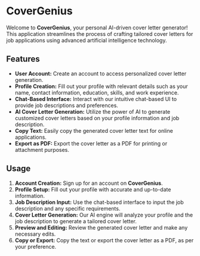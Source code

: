 # CoverGenius

Welcome to **CoverGenius**, your personal AI-driven cover letter generator! This application streamlines the process of crafting tailored cover letters for job applications using advanced artificial intelligence technology.

## Features

- **User Account:** Create an account to access personalized cover letter generation.
- **Profile Creation:** Fill out your profile with relevant details such as your name, contact information, education, skills, and work experience.
- **Chat-Based Interface:** Interact with our intuitive chat-based UI to provide job descriptions and preferences.
- **AI Cover Letter Generation:** Utilize the power of AI to generate customized cover letters based on your profile information and job description.
- **Copy Text:** Easily copy the generated cover letter text for online applications.
- **Export as PDF:** Export the cover letter as a PDF for printing or attachment purposes.

## Usage

1. **Account Creation:** Sign up for an account on **CoverGenius**.
2. **Profile Setup:** Fill out your profile with accurate and up-to-date information.
3. **Job Description Input:** Use the chat-based interface to input the job description and any specific requirements.
4. **Cover Letter Generation:** Our AI engine will analyze your profile and the job description to generate a tailored cover letter.
5. **Preview and Editing:** Review the generated cover letter and make any necessary edits.
6. **Copy or Export:** Copy the text or export the cover letter as a PDF, as per your preference.
